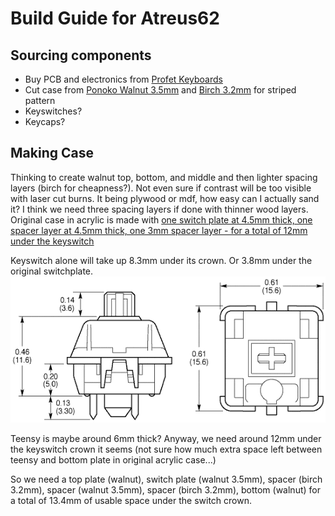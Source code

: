 # Build Guide for Atreus62

## Sourcing components

- Buy PCB and electronics from [Profet Keyboards](http://shop.profetkeyboards.com/product/atreus62-pcb)
- Cut case from [Ponoko Walnut 3.5mm](https://www.ponoko.com/make-and-sell/show-material/598-premium-veneer-mdf-walnut#main-image) and [Birch 3.2mm](https://www.ponoko.com/make-and-sell/show-material/358-plywood-birch#main-image) for striped pattern
- Keyswitches?
- Keycaps?

## Making Case

Thinking to create walnut top, bottom, and middle and then lighter spacing layers (birch for cheapness?). Not even sure if contrast will be too visible with laser cut burns. It being plywood or mdf, how easy can I actually sand it? I think we need three spacing layers if done with thinner wood layers. Original case in acrylic is made with [one switch plate at 4.5mm thick, one spacer layer at 4.5mm thick, one 3mm spacer layer - for a total of 12mm under the keyswitch](https://github.com/profet23/atreus62/issues/1)

Keyswitch alone will take up 8.3mm under its crown. Or 3.8mm under the original switchplate. 
![Cherry MX Keyswitch Dimensions](https://github.com/julowe/atreus62-buildguide/blob/master/cherrymx-dimensions.gif)

Teensy is maybe around 6mm thick? Anyway, we need around 12mm under the keyswitch crown it seems (not sure how much extra space left between teensy and bottom plate in original acrylic case...) 

So we need a top plate (walnut), switch plate (walnut 3.5mm), spacer (birch 3.2mm), spacer (walnut 3.5mm), spacer (birch 3.2mm), bottom (walnut) for a total of 13.4mm of usable space under the switch crown.
